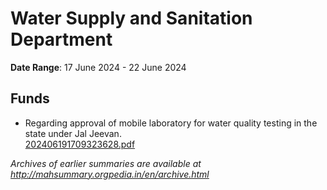# Water Supply and Sanitation Department

**Date Range**: 17 June 2024 - 22 June 2024


## Funds
- Regarding approval of mobile laboratory for water quality testing in the state under Jal Jeevan.\
  [202406191709323628.pdf](https://gr.maharashtra.gov.in/Site/Upload/Government%20Resolutions/English/202406191709323628.pdf)


*Archives of earlier summaries are available at http://mahsummary.orgpedia.in/en/archive.html*